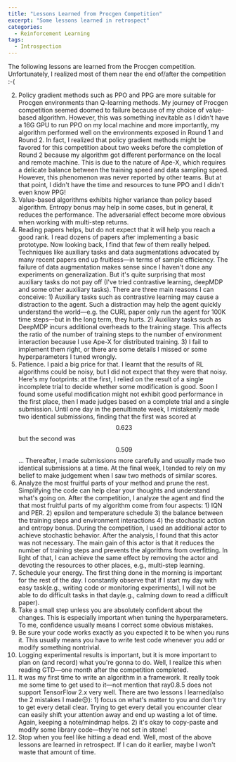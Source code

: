 ```yaml
---
title: "Lessons Learned from Procgen Competition"
excerpt: "Some lessons learned in retrospect"
categories:
  - Reinforcement Learning
tags:
  - Introspection
---
```


The following lessons are learned from the Procgen competition. Unfortunately, I realized most of them near the end of/after the competition :-(

2. Policy gradient methods such as PPO and PPG are more suitable for Procgen environments than Q-learning methods. My journey of Procgen competition seemed doomed to failure because of my choice of value-based algorithm. However, this was something inevitable as I didn't have a 16G GPU to run PPO on my local machine and more importantly, my algorithm performed well on the environments exposed in Round 1 and Round 2. In fact, I realized that policy gradient methods might be favored for this competition about two weeks before the completion of Round 2 because my algorithm got different performance on the local and remote machine. This is due to the nature of Ape-X, which requires a delicate balance between the training speed and data sampling speed. However, this phenomenon was never reported by other teams. But at that point, I didn't have the time and resources to tune PPO and I didn't even know PPG!
3. Value-based algorithms exhibits higher variance than policy based algorithm. Entropy bonus may help in some cases, but in general, it reduces the performance. The adversarial effect become more obvious when working with multi-step returns.
4. Reading papers helps, but do not expect that it will help you reach a good rank. I read dozens of papers after implementing a basic prototype. Now looking back, I find that few of them really helped. Techniques like auxiliary tasks and data augmentations advocated by many recent papers end up fruitless—in terms of sample efficiency. The failure of data augmentation makes sense since I haven't done any experiments on generalization. But it's quite surprising that most auxiliary tasks do not pay off (I've tried contrastive learning, deepMDP and some other auxiliary tasks). There are three main reasons I can conceive: 1) Auxiliary tasks such as contrastive learning may cause a distraction to the agent. Such a distraction may help the agent quickly understand the world—e.g. the CURL paper only run the agent for 100K time steps—but in the long term, they hurts. 2) Auxiliary tasks such as DeepMDP incurs additional overheads to the training stage. This affects the ratio of the number of training steps to the number of environment interaction because I use Ape-X for distributed training. 3) I fail to implement them right, or there are some details I missed or some hyperparameters I tuned wrongly.
5. Patience. I paid a big price for that. I learnt that the results of RL algorithms could be noisy, but I did not expect that they were that noisy. Here's my footprints: at the first, I relied on the result of a single incomplete trial to decide whether some modification is good. Soon I found some useful modification might not exhibit good performance in the first place, then I made judges based on a complete trial and a single submission. Until one day in the penultimate week, I mistakenly made two identical submissions, finding that the first was scored at $$0.623$$ but the second was $$0.509$$... Thereafter, I made submissions more carefully and usually made two identical submissions at a time. At the final week, I tended to rely on my belief to make judgement when I saw two methods of similar scores. 
6. Analyze the most fruitful parts of your method and prune the rest. Simplifying the code can help clear your thoughts and understand what's going on. After the competition, I analyze the agent and find the that most fruitful parts of my algorithm come from four aspects: 1) IQN and PER. 2) epsilon and temperature schedule 3) the balance between the training steps and environment interactions 4) the stochastic action and entropy bonus. During the competition, I used an additional actor to achieve stochastic behavior. After the analysis, I found that this actor was not necessary. The main gain of this actor is that it reduces the number of training steps and prevents the algorithms from overfitting. In light of that, I can achieve the same effect by removing the actor and devoting the resources to other places, e.g., multi-step learning.
7. Schedule your energy. The first thing done in the morning is important for the rest of the day. I constantly observe that if I start my day with easy task(e.g., writing code or monitoring experiments), I will not be able to do difficult tasks in that day(e.g., calming down to read a difficult paper).
8. Take a small step unless you are absolutely confident about the changes. This is especially important when tuning the hyperparameters. To me, confidence usually means I correct some obvious mistakes. 
9. Be sure your code works exactly as you expected it to be when you runs it. This usually means you have to write test code whenever you add or modify something nontrivial.
10. Logging experimental results is important, but it is more important to plan on (and record) what you're gonna to do. Well, I realize this when reading GTD—one month after the competition completed.
11. It was my first time to write an algorithm in a framework. It really took me some time to get used to it—not mention that ray0.8.5 does not support TensorFlow 2.x very well. There are two lessons I learned(also the 2 mistakes I made😒): 1) focus on what's matter to you and don't try to get every detail clear. Trying to get every detail you encounter clear can easily shift your attention away and end up wasting a lot of time. Again, keeping a note/mindmap helps. 2) it's okay to copy-paste and modify some library code—they're not set in stone!
12. Stop when you feel like hitting a dead end. Well, most of the above lessons are learned in retrospect. If I can do it earlier, maybe I won't waste that amount of time.
